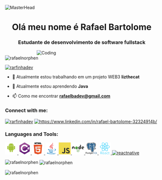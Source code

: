 ![MasterHead](https://user-images.githubusercontent.com/74038190/241765440-80728820-e06b-4f96-9c9e-9df46f0cc0a5.gif)
<h1 align="center">Olá meu nome é Rafael Bartolome</h1>
<h3 align="center">Estudante de desenvolvimento de software fullstack</h3>
<img align="right" alt="Coding" width="400" src="https://user-images.githubusercontent.com/74038190/219923809-b86dc415-a0c2-4a38-bc88-ad6cf06395a8.gif">

<p align="left"> <img src="https://komarev.com/ghpvc/?username=rafaelnorphen&label=Profile%20views&color=0e75b6&style=flat" alt="rafaelnorphen" /> </p>

<p align="left"> <a href="https://twitter.com/rarfinhadev" target="blank"><img src="https://img.shields.io/twitter/follow/rarfinhadev?logo=twitter&style=for-the-badge" alt="rarfinhadev" /></a> </p>

- 🔭 Atualmente estou trabalhando em um projeto WEB3 **lizthecat**

- 🌱 Atualmente estou aprendendo **Java**

- 📫 Como me encontrar **rafaelbadev@gmail.com**

<h3 align="left">Connect with me:</h3>
<p align="left">
<a href="https://twitter.com/rarfinhadev" target="blank"><img align="center" src="https://raw.githubusercontent.com/rahuldkjain/github-profile-readme-generator/master/src/images/icons/Social/twitter.svg" alt="rarfinhadev" height="30" width="40" /></a>
<a href="https://linkedin.com/in/https://www.linkedin.com/in/rafael-bartolome-32324914b/" target="blank"><img align="center" src="https://raw.githubusercontent.com/rahuldkjain/github-profile-readme-generator/master/src/images/icons/Social/linked-in-alt.svg" alt="https://www.linkedin.com/in/rafael-bartolome-32324914b/" height="30" width="40" /></a>
</p>

<h3 align="left">Languages and Tools:</h3>
<p align="left"> <a href="https://developer.android.com" target="_blank" rel="noreferrer"> <img src="https://raw.githubusercontent.com/devicons/devicon/master/icons/android/android-original-wordmark.svg" alt="android" width="40" height="40"/> </a> <a href="https://www.w3schools.com/cs/" target="_blank" rel="noreferrer"> <img src="https://raw.githubusercontent.com/devicons/devicon/master/icons/csharp/csharp-original.svg" alt="csharp" width="40" height="40"/> </a> <a href="https://www.w3.org/html/" target="_blank" rel="noreferrer"> <img src="https://raw.githubusercontent.com/devicons/devicon/master/icons/html5/html5-original-wordmark.svg" alt="html5" width="40" height="40"/> </a> <a href="https://www.java.com" target="_blank" rel="noreferrer"> <img src="https://raw.githubusercontent.com/devicons/devicon/master/icons/java/java-original.svg" alt="java" width="40" height="40"/> </a> <a href="https://developer.mozilla.org/en-US/docs/Web/JavaScript" target="_blank" rel="noreferrer"> <img src="https://raw.githubusercontent.com/devicons/devicon/master/icons/javascript/javascript-original.svg" alt="javascript" width="40" height="40"/> </a> <a href="https://nodejs.org" target="_blank" rel="noreferrer"> <img src="https://raw.githubusercontent.com/devicons/devicon/master/icons/nodejs/nodejs-original-wordmark.svg" alt="nodejs" width="40" height="40"/> </a> <a href="https://www.postgresql.org" target="_blank" rel="noreferrer"> <img src="https://raw.githubusercontent.com/devicons/devicon/master/icons/postgresql/postgresql-original-wordmark.svg" alt="postgresql" width="40" height="40"/> </a> <a href="https://reactjs.org/" target="_blank" rel="noreferrer"> <img src="https://raw.githubusercontent.com/devicons/devicon/master/icons/react/react-original-wordmark.svg" alt="react" width="40" height="40"/> </a> <a href="https://reactnative.dev/" target="_blank" rel="noreferrer"> <img src="https://reactnative.dev/img/header_logo.svg" alt="reactnative" width="40" height="40"/> </a> </p>

<p><img align="left" src="https://github-readme-stats.vercel.app/api/top-langs?username=rafaelnorphen&show_icons=true&locale=en&layout=compact" alt="rafaelnorphen" /></p>

<p>&nbsp;<img align="center" src="https://github-readme-stats.vercel.app/api?username=rafaelnorphen&show_icons=true&locale=en" alt="rafaelnorphen" /></p>

<p><img align="center" src="https://github-readme-streak-stats.herokuapp.com/?user=rafaelnorphen&" alt="rafaelnorphen" /></p>
